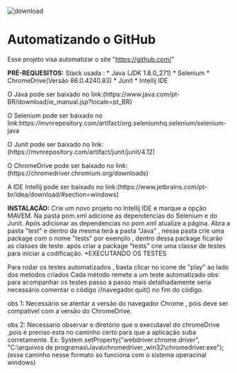 ![download](https://user-images.githubusercontent.com/46537743/104961200-98f35000-59b4-11eb-892f-92a027257283.png)

# Automatizando o GitHub 

Esse projeto visa automatizar o site "https://github.com/"

**PRÉ-REQUESITOS:** Stack usada : * Java (JDK 1.8.0_271) * Selenium * ChromeDrive(Versão 86.0.4240.83) * Junit * Intellij IDE

<p>O Java pode ser baixado no link:(https://www.java.com/pt-BR/download/ie_manual.jsp?locale=pt_BR)

<p>O Selenium pode ser baixado no link:https://mvnrepository.com/artifact/org.seleniumhq.selenium/selenium-java

<p>O Junit pode ser baixado no link:(https://mvnrepository.com/artifact/junit/junit/4.12)

<p>O ChromeDrive pode ser baixado no link:(https://chromedriver.chromium.org/downloads)

<p>A IDE Intellij pode ser baixado no link:(https://www.jetbrains.com/pt-br/idea/download/#section=windows)


**INSTALAÇÃO:**
Crie um novo projeto no Intellij IDE e marque a opção MAVEM.
Na pasta pom.xml adicione as dependencias do Selenium e do Junit.
Após adicionar as dependencias no pom.xml atualize a página.
Abra a pasta "test" e dentro da mesma terá a pasta "Java" , nessa pasta crie uma package com o nome "tests" por exemplo , dentro dessa package ficarão as classes de teste.
após criar a package "tests" crie uma classe de testes para iniciar a codificação.
*EXECUTANDO OS TESTES

Para rodar os testes automatizados , basta clicar no icone de "play" ao lado dos metodos criados
Cada método remete a um teste automatizado obs: para acompanhar os testes passo a passo mais detalhadamente seria necessário comentar o código //navegador.quit() no fim do código.

obs 1: Necessário se atentar a versão do navegador Chrome , pois deve ser compatível com a versão do ChromeDrive.

obs 2: Necessario observar o diretorio que o executavel do chromeDrive ,pois é preciso esta no caminho certo para que a aplicação suba corretamente. Ex: System.setProperty("webdriver.chrome.driver", "C:\arquivos de programas\Java\chromedriver_win32\chromedriver.exe");(esse caminho nesse formato so funciona com o sistema operacinal windows)

